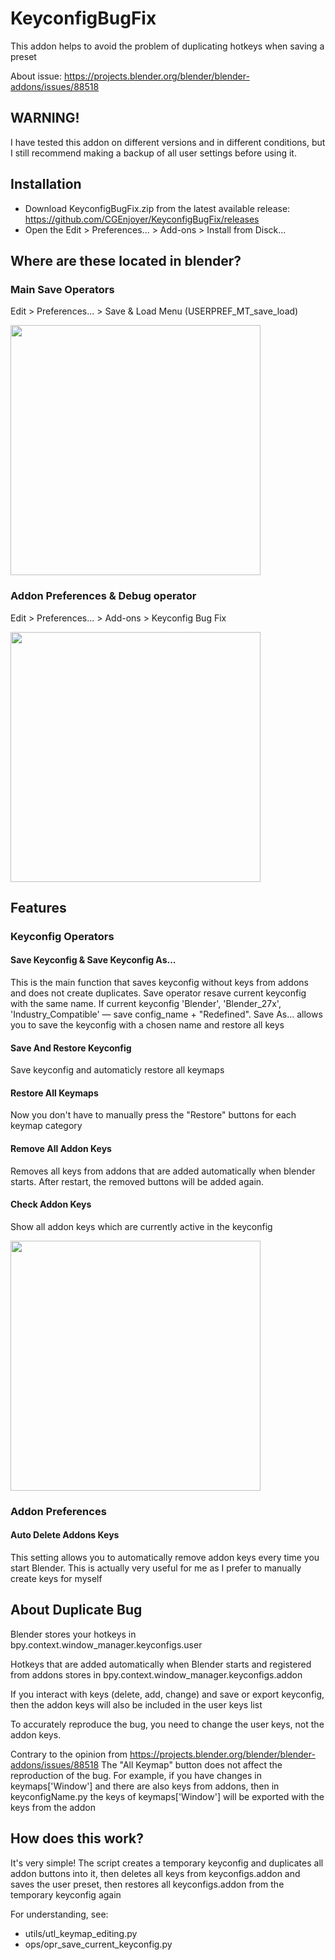 # KeyconfigBugFix

This addon helps to avoid the problem of duplicating hotkeys when saving a preset

About issue: https://projects.blender.org/blender/blender-addons/issues/88518

## WARNING!

I have tested this addon on different versions and in different conditions, but I still recommend making a backup of all user settings before using it.

## Installation

* Download KeyconfigBugFix.zip from the latest available release: https://github.com/CGEnjoyer/KeyconfigBugFix/releases
* Open the Edit > Preferences... > Add-ons > Install from Disck...

## Where are these located in blender?

### Main Save Operators

Edit > Preferences... > Save & Load Menu (USERPREF_MT_save_load)

<img src="https://github.com/CGEnjoyer/KeyconfigBugFix/blob/ef50ba5294a4546a3ca0861a3a24b8c8e94b9d64/KeyconfigBugFix_screenshot_00.png" width="400">

### Addon Preferences & Debug operator

Edit > Preferences... > Add-ons > Keyconfig Bug Fix

<img src="https://github.com/CGEnjoyer/KeyconfigBugFix/blob/ef50ba5294a4546a3ca0861a3a24b8c8e94b9d64/KeyconfigBugFix_screenshot_01.png" width="400">

## Features

### Keyconfig Operators

#### Save Keyconfig & Save Keyconfig As...

This is the main function that saves keyconfig without keys from addons and does not create duplicates. 
Save operator resave current keyconfig with the same name.
If current keyconfig 'Blender', 'Blender_27x', 'Industry_Compatible' — save config_name + "Redefined".
Save As... allows you to save the keyconfig with a chosen name and restore all keys

#### Save And Restore Keyconfig

Save keyconfig and automaticly restore all keymaps

#### Restore All Keymaps

Now you don't have to manually press the "Restore" buttons for each keymap category

#### Remove All Addon Keys

Removes all keys from addons that are added automatically when blender starts. After restart, the removed buttons will be added again.

#### Check Addon Keys

Show all addon keys which are currently active in the keyconfig

<img src="https://github.com/CGEnjoyer/KeyconfigBugFix/blob/ef50ba5294a4546a3ca0861a3a24b8c8e94b9d64/KeyconfigBugFix_screenshot_02.png" width="400">

### Addon Preferences

#### Auto Delete Addons Keys

This setting allows you to automatically remove addon keys every time you start Blender. This is actually very useful for me as I prefer to manually create keys for myself

## About Duplicate Bug

Blender stores your hotkeys in bpy.context.window_manager.keyconfigs.user

Hotkeys that are added automatically when Blender starts and registered from addons stores in bpy.context.window_manager.keyconfigs.addon

If you interact with keys (delete, add, change) and save or export keyconfig, then the addon keys will also be included in the user keys list

To accurately reproduce the bug, you need to change the user keys, not the addon keys.

Contrary to the opinion from https://projects.blender.org/blender/blender-addons/issues/88518 The "All Keymap" button does not affect the reproduction of the bug. For example, if you have changes in keymaps['Window'] and there are also keys from addons, then in keyconfigName.py the keys of keymaps['Window'] will be exported with the keys from the addon

## How does this work?

It's very simple! The script creates a temporary keyconfig and duplicates all addon buttons into it, then deletes all keys from keyconfigs.addon and saves the user preset, then restores all keyconfigs.addon from the temporary keyconfig again

For understanding, see:

* utils/utl_keymap_editing.py
* ops/opr_save_current_keyconfig.py
